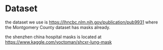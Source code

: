 # Dataset
the dataset we use is 
https://lhncbc.nlm.nih.gov/publication/pub9931
where the Montgomery County dataset has masks already.

the shenzhen china hospital masks is located at 
https://www.kaggle.com/yoctoman/shcxr-lung-mask 
